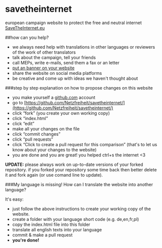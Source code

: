 savetheinternet
===============

european campaign website to protect the free and neutral internet [SaveTheInternet.eu](http://savetheinternet.eu)

##how can you help? 
- we always need help with translations in other languages or reviewers of the work of other translators
- talk about the campaign, tell your friends
- call MEPs, write e-mails, send them a fax or an letter
- [put an banner on your website](http://www.savetheinternet.eu/docs/SaveTheInternet.eu_Media_Materials.zip "download banner pack")
- share the website on social media platforms
- be creative and come up with ideas we haven't thought about

###step by step explanation on how to propose changes on this website
- you make yourself a [github.com](https://github.com) account 
- go to [https://github.com/Netzfreiheit/savetheinternet/](https://github.com/Netzfreiheit/savetheinternet/)
- click “fork” (you create your own working copy)
- click “index.html” 
- click “edit” 
- make all your changes on the file
- click “commit changes” 
- click “pull requests”
- click “Click to create a pull request for this comparison” (that's to let us know about your changes to the website)
- you are done and you are great! you helped ctrl+s the internet <3

**UPDATE:** please always work on up-to-date versions of your forked repository. if you forked your repository some time back then better delete it and fork again (or use comand line to update). 

###My language is missing! How can I translate the website into another language? 

It's easy: 
- just follow the above instructions to create your working copy of the website. 
- create a folder with your language short code (e.g. de,en,fr,pl)
- copy the index.html file into this folder
- translate all english texts into your language
- commit & make a pull request
- **you're done!**
